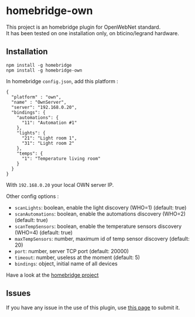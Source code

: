 # homebridge-own

This project is an homebridge plugin for OpenWebNet standard.  
It has been tested on one installation only, on bticino/legrand hardware.

## Installation

```
npm install -g homebridge
npm install -g homebridge-own
```

In homebridge `config.json`, add this platform :

```
{
  "platform" : "own",
  "name" : "OwnServer",
  "server": "192.168.0.20",
  "bindings": {
    "automations": {
      "11": "Automation #1"
    },
    "lights": {
      "21": "Light room 1",
      "31": "Light room 2"
    },
    "temps": {
      "1": "Temperature living room"
    }
  }
}
```

With `192.168.0.20` your local OWN server IP.

Other config options :

- `scanLights`: boolean, enable the light discovery (WHO=1) (default: true)
- `scanAutomations`: boolean, enable the automations discovery (WHO=2) (default: true)
- `scanTempSensors`: boolean, enable the temperature sensors discovery (WHO=4) (default: true)
- `maxTempSensors`: number, maximum id of temp sensor discovery (default: 20)
- `port`: number, server TCP port (default: 20000)
- `timeout`: number, useless at the moment (default: 5)
- `bindings`: object, initial name of all devices

Have a look at the [homebridge project](https://github.com/nfarina/homebridge)

## Issues

If you have any issue in the use of this plugin, use [this page](https://github.com/lionep/homebridge-own/issues) to submit it.
